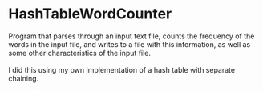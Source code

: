 # HashTableWordCounter
Program that parses through an input text file, counts the frequency of the words in the input file, and writes to a file with this information, as well as some other characteristics of the input file.
\
\
I did this using my own implementation of a hash table with separate chaining.
